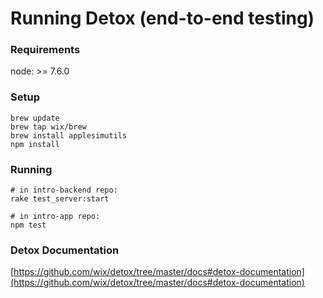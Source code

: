 # Running Detox (end-to-end testing)

### Requirements
node: >= 7.6.0


### Setup
```
brew update
brew tap wix/brew
brew install applesimutils
npm install
```

### Running
```
# in intro-backend repo:
rake test_server:start

# in intro-app repo:
npm test
```

### Detox Documentation
[https://github.com/wix/detox/tree/master/docs#detox-documentation](https://github.com/wix/detox/tree/master/docs#detox-documentation)
